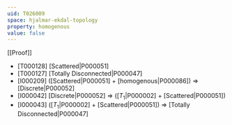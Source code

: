 ```yaml
---
uid: T026009
space: hjalmar-ekdal-topology
property: homogenous
value: false
---
```

[[Proof]]

* [T000128] [Scattered|P000051]
* [T000127] [Totally Disconnected|P000047]
* [I000209] ([Scattered|P000051] + [homogenous|P000086]) => [Discrete|P000052]
* [I000042] [Discrete|P000052] => ([$T_1$|P000002] + [Scattered|P000051])
* [I000043] ([$T_1$|P000002] + [Scattered|P000051]) => [Totally Disconnected|P000047]

